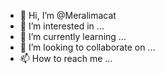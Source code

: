 - 👋 Hi, I’m @Meralimacat
- 👀 I’m interested in ...
- 🌱 I’m currently learning ...
- 💞️ I’m looking to collaborate on ...
- 📫 How to reach me ...

<!---
Meralimacat/Meralimacat is a ✨ special ✨ repository because its `README.md` (this file) appears on your GitHub profile.
You can click the Preview link to take a look at your changes.
--->
